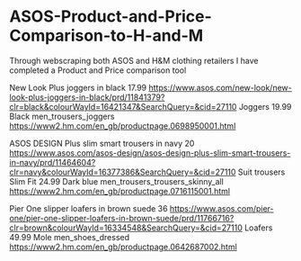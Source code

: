 # ASOS-Product-and-Price-Comparison-to-H-and-M
Through webscraping both ASOS and H&amp;M clothing retailers I have completed a Product and Price comparison tool







New Look Plus joggers in black	17.99	https://www.asos.com/new-look/new-look-plus-joggers-in-black/prd/11841379?clr=black&colourWayId=16421347&SearchQuery=&cid=27110	Joggers	19.99	Black	men_trousers_joggers	https://www2.hm.com/en_gb/productpage.0698950001.html
							
ASOS DESIGN Plus slim smart trousers in navy	20	https://www.asos.com/asos-design/asos-design-plus-slim-smart-trousers-in-navy/prd/11464604?clr=navy&colourWayId=16377386&SearchQuery=&cid=27110	Suit trousers Slim Fit	24.99	Dark blue	men_trousers_trousers_skinny_all	https://www2.hm.com/en_gb/productpage.0716115001.html
							
Pier One slipper loafers in brown suede	36	https://www.asos.com/pier-one/pier-one-slipper-loafers-in-brown-suede/prd/11766716?clr=brown&colourWayId=16334548&SearchQuery=&cid=27110	Loafers	49.99	Mole	men_shoes_dressed	https://www2.hm.com/en_gb/productpage.0642687002.html


